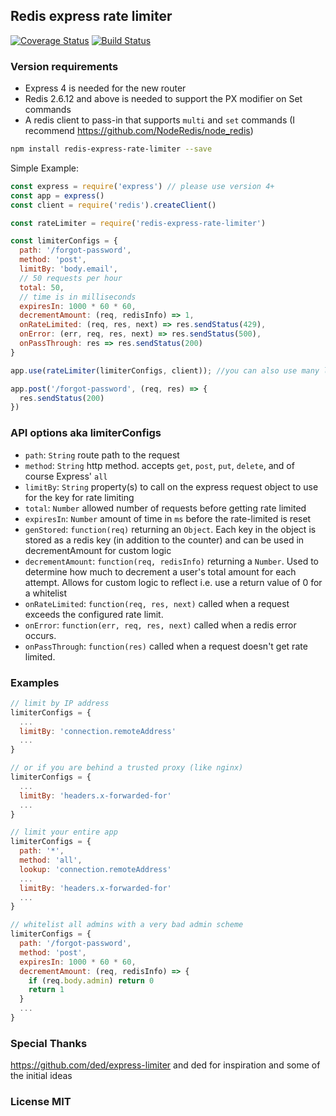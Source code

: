 ## Redis express rate limiter

[![Coverage Status](https://coveralls.io/repos/github/opentable/redis-express-rate-limiter/badge.svg?branch=master)](https://coveralls.io/github/opentable/redis-express-rate-limiter?branch=master)
[![Build Status](https://travis-ci.org/opentable/redis-express-rate-limiter.svg?branch=master)](https://travis-ci.org/opentable/redis-express-rate-limiter)

### Version requirements
- Express 4 is needed for the new router
- Redis 2.6.12 and above is needed to support the PX modifier on Set commands
- A redis client to pass-in that supports `multi` and `set` commands (I recommend https://github.com/NodeRedis/node_redis)

``` sh
npm install redis-express-rate-limiter --save
```

Simple Example:
``` js
const express = require('express') // please use version 4+
const app = express()
const client = require('redis').createClient()

const rateLimiter = require('redis-express-rate-limiter')

const limiterConfigs = {
  path: '/forgot-password',
  method: 'post',
  limitBy: 'body.email',
  // 50 requests per hour
  total: 50,
  // time is in milliseconds
  expiresIn: 1000 * 60 * 60,
  decrementAmount: (req, redisInfo) => 1,
  onRateLimited: (req, res, next) => res.sendStatus(429),
  onError: (err, req, res, next) => res.sendStatus(500),
  onPassThrough: res => res.sendStatus(200)
}

app.use(rateLimiter(limiterConfigs, client)); //you can also use many limiters each for a different route!

app.post('/forgot-password', (req, res) => {
  res.sendStatus(200)
})
```

### API options aka limiterConfigs

 - `path`: `String` route path to the request
 - `method`: `String` http method. accepts `get`, `post`, `put`, `delete`, and of course Express' `all`
 - `limitBy`: `String` property(s) to call on the express request object to use for the key for rate limiting
 - `total`: `Number` allowed number of requests before getting rate limited
 - `expiresIn`: `Number` amount of time in `ms` before the rate-limited is reset
 - `genStored`: `function(req)` returning an `Object`. Each key in the object is stored as a redis key (in addition to the counter) and can be used in decrementAmount for custom logic
 - `decrementAmount`: `function(req, redisInfo)` returning a `Number`. Used to determine how much to decrement a user's total amount for each attempt. Allows for custom logic to reflect i.e. use a return value of 0 for a whitelist
 - `onRateLimited`: `function(req, res, next)` called when a request exceeds the configured rate limit.
 - `onError`: `function(err, req, res, next)` called when a redis error occurs.
 - `onPassThrough`: `function(res)` called when a request doesn't get rate limited.

### Examples

``` js
// limit by IP address
limiterConfigs = {
  ...
  limitBy: 'connection.remoteAddress'
  ...
}

// or if you are behind a trusted proxy (like nginx)
limiterConfigs = {
  ...
  limitBy: 'headers.x-forwarded-for'
  ...
}

// limit your entire app
limiterConfigs = {
  path: '*',
  method: 'all',
  lookup: 'connection.remoteAddress'
  ...
  limitBy: 'headers.x-forwarded-for'
  ...
}

// whitelist all admins with a very bad admin scheme
limiterConfigs = {
  path: '/forgot-password',
  method: 'post',
  expiresIn: 1000 * 60 * 60,
  decrementAmount: (req, redisInfo) => {
    if (req.body.admin) return 0
    return 1
  }
  ...
}

```

### Special Thanks
https://github.com/ded/express-limiter and ded for inspiration and some of the initial ideas

### License MIT